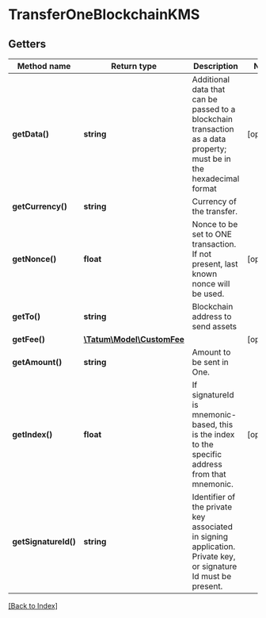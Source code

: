 # TransferOneBlockchainKMS

## Getters

Method name | Return type | Description | Notes
------------ | ------------- | ------------- | -------------
**getData()** | **string** | Additional data that can be passed to a blockchain transaction as a data property; must be in the hexadecimal format | [optional]
**getCurrency()** | **string** | Currency of the transfer. |
**getNonce()** | **float** | Nonce to be set to ONE transaction. If not present, last known nonce will be used. | [optional]
**getTo()** | **string** | Blockchain address to send assets |
**getFee()** | [**\Tatum\Model\CustomFee**](CustomFee.md) |  | [optional]
**getAmount()** | **string** | Amount to be sent in One. |
**getIndex()** | **float** | If signatureId is mnemonic-based, this is the index to the specific address from that mnemonic. | [optional]
**getSignatureId()** | **string** | Identifier of the private key associated in signing application. Private key, or signature Id must be present. |

[[Back to Index]](../index.md)
